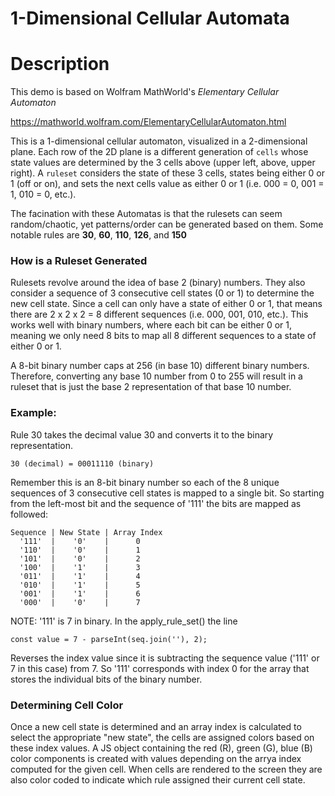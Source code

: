 # 1-Dimensional Cellular Automata

# Description

This demo is based on Wolfram MathWorld's _Elementary Cellular Automaton_

https://mathworld.wolfram.com/ElementaryCellularAutomaton.html

This is a 1-dimensional cellular automaton, visualized in a 2-dimensional plane. Each row of the 2D plane is a different generation of `cells` whose state values are determined by the 3 cells above (upper left, above, upper right). A `ruleset` considers the state of these 3 cells, states being either 0 or 1 (off or on), and sets the next cells value as either 0 or 1 (i.e. 000 = 0, 001 = 1, 010 = 0, etc.).

The facination with these Automatas is that the rulesets can seem random/chaotic, yet patterns/order can be generated based on them. Some notable rules are **30**, **60**, **110**, **126**, and **150**

### How is a Ruleset Generated

Rulesets revolve around the idea of base 2 (binary) numbers. They also consider a sequence of 3 consecutive cell states (0 or 1) to determine the new cell state. Since a cell can only have a state of either 0 or 1, that means there are 2 x 2 x 2 = 8 different sequences (i.e. 000, 001, 010, etc.). This works well with binary numbers, where each bit can be either 0 or 1, meaning we only need 8 bits to map all 8 different sequences to a state of either 0 or 1.

A 8-bit binary number caps at 256 (in base 10) different binary numbers. Therefore, converting any base 10 number from 0 to 255 will result in a ruleset that is just the base 2 representation of that base 10 number.

### Example:

Rule 30 takes the decimal value 30 and converts it to the binary representation.

    30 (decimal) = 00011110 (binary)

Remember this is an 8-bit binary number so each of the 8 unique sequences of 3 consecutive cell states is mapped to a single bit. So starting from the left-most bit and the sequence of '111' the bits are mapped as followed:

    Sequence | New State | Array Index
      '111'  |    '0'    |      0
      '110'  |    '0'    |      1
      '101'  |    '0'    |      2
      '100'  |    '1'    |      3
      '011'  |    '1'    |      4
      '010'  |    '1'    |      5
      '001'  |    '1'    |      6
      '000'  |    '0'    |      7

NOTE: '111' is 7 in binary. In the apply_rule_set() the line

    const value = 7 - parseInt(seq.join(''), 2);

Reverses the index value since it is subtracting the sequence value ('111' or 7 in this case) from 7. So '111' corresponds with index 0 for the array that stores the individual bits of the binary number.

### Determining Cell Color

Once a new cell state is determined and an array index is calculated to select the appropriate "new state", the cells are assigned colors based on these index values. A JS object containing the red (R), green (G), blue (B) color components is created with values depending on the arrya index computed for the given cell. When cells are rendered to the screen they are also color coded to indicate which rule assigned their current cell state.
